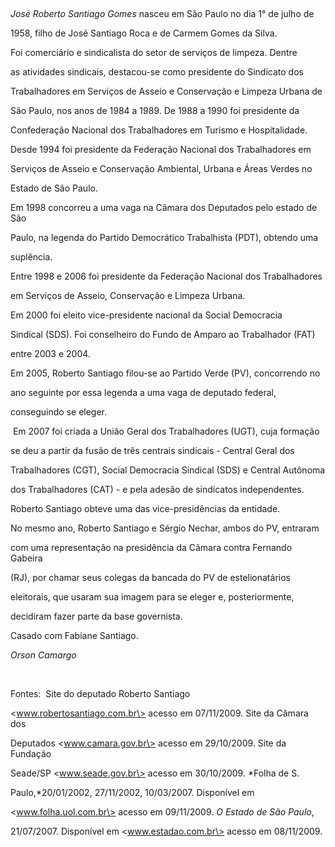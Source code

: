 

 



*José Roberto Santiago Gomes* nasceu em São Paulo no dia 1° de julho de

1958, filho de José Santiago Roca e de Carmem Gomes da Silva.



Foi comerciário e sindicalista do setor de serviços de limpeza. Dentre

as atividades sindicais, destacou-se como presidente do Sindicato dos

Trabalhadores em Serviços de Asseio e Conservação e Limpeza Urbana de

São Paulo, nos anos de 1984 a 1989. De 1988 a 1990 foi presidente da

Confederação Nacional dos Trabalhadores em Turismo e Hospitalidade.

Desde 1994 foi presidente da Federação Nacional dos Trabalhadores em

Serviços de Asseio e Conservação Ambiental, Urbana e Áreas Verdes no

Estado de São Paulo.



Em 1998 concorreu a uma vaga na Câmara dos Deputados pelo estado de São

Paulo, na legenda do Partido Democrático Trabalhista (PDT), obtendo uma

suplência.



Entre 1998 e 2006 foi presidente da Federação Nacional dos Trabalhadores

em Serviços de Asseio, Conservação e Limpeza Urbana.



Em 2000 foi eleito vice-presidente nacional da Social Democracia

Sindical (SDS). Foi conselheiro do Fundo de Amparo ao Trabalhador (FAT)

entre 2003 e 2004.



Em 2005, Roberto Santiago filou-se ao Partido Verde (PV), concorrendo no

ano seguinte por essa legenda a uma vaga de deputado federal,

conseguindo se eleger.



 Em 2007 foi criada a União Geral dos Trabalhadores (UGT), cuja formação

se deu a partir da fusão de três centrais sindicais - Central Geral dos

Trabalhadores (CGT), Social Democracia Sindical (SDS) e Central Autônoma

dos Trabalhadores (CAT) - e pela adesão de sindicatos independentes.

Roberto Santiago obteve uma das vice-presidências da entidade.



No mesmo ano, Roberto Santiago e Sérgio Nechar, ambos do PV, entraram

com uma representação na presidência da Câmara contra Fernando Gabeira

(RJ), por chamar seus colegas da bancada do PV de estelionatários

eleitorais, que usaram sua imagem para se eleger e, posteriormente,

decidiram fazer parte da base governista.



Casado com Fabiane Santiago.



*Orson Camargo*



 



Fontes:  Site do deputado Roberto Santiago

\<www.robertosantiago.com.br\> acesso em 07/11/2009. Site da Câmara dos

Deputados \<www.camara.gov.br\> acesso em 29/10/2009. Site da Fundação

Seade/SP \<www.seade.gov.br\> acesso em 30/10/2009. *Folha de S.

Paulo,*20/01/2002, 27/11/2002, 10/03/2007. Disponível em

\<www.folha.uol.com.br\> acesso em 09/11/2009. *O Estado de São Paulo*,

21/07/2007. Disponível em \<www.estadao.com.br\> acesso em 08/11/2009.

